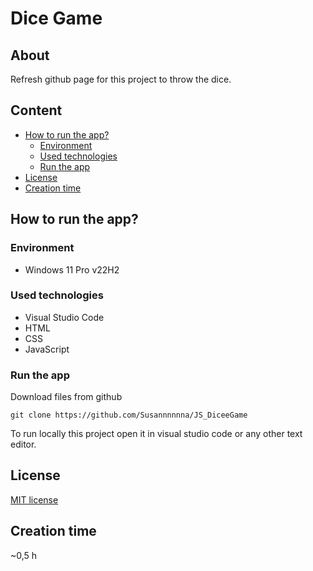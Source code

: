 # Dice Game
## About
Refresh github page for this project to throw the dice.

## Content
- [How to run the app?](./README.md#how-to-run-the-app)
  - [Environment](./README.md#environment)
  - [Used technologies](./README.md#used-technologies)
  - [Run the app](./README.md#run-the-app)
- [License](./README.md#license)
- [Creation time](./README.md#creation-time)

## How to run the app?
### Environment
- Windows 11 Pro v22H2

### Used technologies
- Visual Studio Code
- HTML
- CSS
- JavaScript

### Run the app
Download files from github
```
git clone https://github.com/Susannnnnna/JS_DiceeGame
```

To run locally this project open it in visual studio code or any other text editor.

## License
[MIT license](https://opensource.org/licenses/MIT)

## Creation time
~0,5 h
